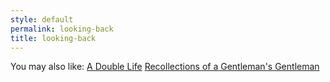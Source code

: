 ```yaml
---
style: default
permalink: looking-back
title: looking-back
---
```

You may also like:
[A Double Life](http://scp-wiki.net/a-double-life)
[Recollections of a Gentleman's Gentleman](http://scp-wiki.net/recollections-of-a-gentleman-s-gentleman)